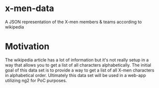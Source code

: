 # x-men-data
A JSON representation of the X-men members &amp; teams according to wikipedia

# Motivation
The wikipedia article has a lot of information but it's not really setup in a way that allows you to get a list of all characters alphabetically. The initial goal of this data set is to provide a way to get a list of all X-men characters in alphabetical order. Ultimately this data set will be used in a web-app utilizing ng2 for PoC purposes.